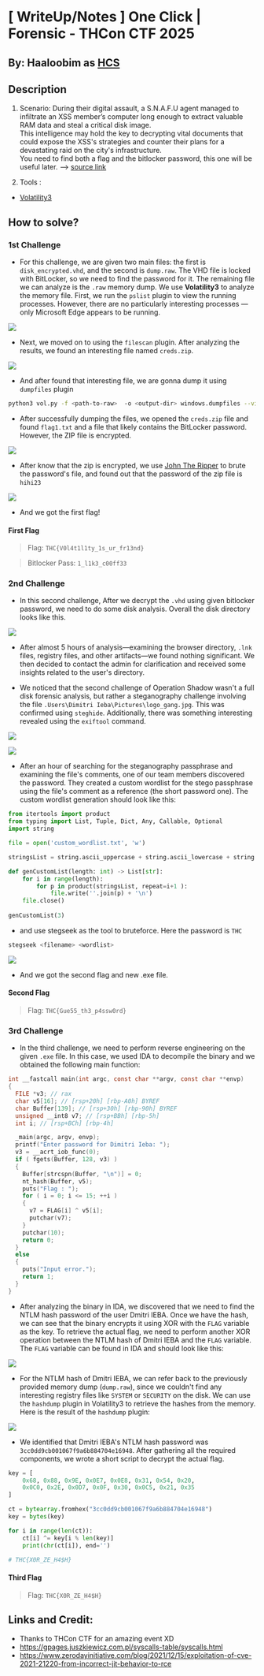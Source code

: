 # [ WriteUp/Notes ] One Click  | Forensic - THCon CTF 2025 

## By: Haaloobim as [HCS](https://ctftime.org/team/70159)

## Description 
1. Scenario: 
During their digital assault, a S.N.A.F.U agent managed to infiltrate an XSS member’s computer long enough to extract valuable RAM data and steal a critical disk image. <br>This intelligence may hold the key to decrypting vital documents that could expose the XSS's strategies and counter their plans for a devastating raid on the city's infrastructure.<br>You need to find both a flag and the bitlocker password, this one will be useful later. --> [source link](https://filesender.renater.fr/?s=download&token=ce51db62-6fe7-4e94-b608-60c7671e9a4e)


2. Tools :
- [Volatility3](https://www.wireshark.org/)

## How to solve? 

### 1st Challenge
- For this challenge, we are given two main files: the first is `disk_encrypted.vhd`, and the second is `dump.raw`. The VHD file is locked with BitLocker, so we need to find the password for it. The remaining file we can analyze is the `.raw` memory dump. We use **Volatility3** to analyze the memory file. First, we run the `pslist` plugin to view the running processes. However, there are no particularly interesting processes — only Microsoft Edge appears to be running.

![](./src/process.png)

- Next, we moved on to using the `filescan` plugin. After analyzing the results, we found an interesting file named `creds.zip`.

![](./src/creds.png)

- And after found that interesting file, we are gonna dump it using `dumpfiles` plugin

```sh
python3 vol.py -f <path-to-raw>  -o <output-dir> windows.dumpfiles --virtaddr 0x8007d2a77370
```
- After successfully dumping the files, we opened the `creds.zip` file and found `flag1.txt` and a file that likely contains the BitLocker password. However, the ZIP file is encrypted.

![](./src/passZip.png)

- After know that the zip is encrypted, we use [John The Ripper](https://github.com/openwall/john) to brute the password's file, and found out that the password of the zip file is `hihi23`

![](./src/john.png)

- And we got the first flag!

#### First Flag
> Flag: `THC{V0l4t1l1ty_1s_ur_fr13nd}`

> Bitlocker Pass: `1_l1k3_c00ff33`

### 2nd Challenge

- In this second challenge, After we decrypt the `.vhd` using given bitlocker password, we need to do some disk analysis. Overall the disk directory looks like this.

![](./src/Disk.png)

- After almost 5 hours of analysis—examining the browser directory, `.lnk` files, registry files, and other artifacts—we found nothing significant. We then decided to contact the admin for clarification and received some insights related to the user's directory.

- We noticed that the second challenge of Operation Shadow wasn't a full disk forensic analysis, but rather a steganography challenge involving the file `.Users\Dimitri Ieba\Pictures\logo_gang.jpg`. This was confirmed using `steghide`. Additionally, there was something interesting revealed using the `exiftool` command.

![](./src/steghide.png)

![](./src/exiftool.png)

- After an hour of searching for the steganography passphrase and examining the file's comments, one of our team members discovered the password. They created a custom wordlist for the stego passphrase using the file's comment as a reference (the  short password one). The custom wordlist generation should look like this:

```py
from itertools import product
from typing import List, Tuple, Dict, Any, Callable, Optional
import string

file = open('custom_wordlist.txt', 'w')

stringsList = string.ascii_uppercase + string.ascii_lowercase + string.digits

def genCustomList(length: int) -> List[str]:
    for i in range(length):
        for p in product(stringsList, repeat=i+1 ):
            file.write(''.join(p) + '\n')
    file.close()
    
genCustomList(3)
```

- and use stegseek as the tool to bruteforce. Here the password is `THC`

```sh
stegseek <filename> <wordlist>
```

![](./src/stegseek.png)

- And we got the second flag and new .exe file. 

#### Second Flag 
> Flag: `THC{Gue55_th3_p4ssw0rd}`

### 3rd Challenge

- In the third challenge, we need to perform reverse engineering on the given `.exe` file. In this case, we used IDA to decompile the binary and we obtained the following main function:

```c
int __fastcall main(int argc, const char **argv, const char **envp)
{
  FILE *v3; // rax
  char v5[16]; // [rsp+20h] [rbp-A0h] BYREF
  char Buffer[139]; // [rsp+30h] [rbp-90h] BYREF
  unsigned __int8 v7; // [rsp+BBh] [rbp-5h]
  int i; // [rsp+BCh] [rbp-4h]

  _main(argc, argv, envp);
  printf("Enter password for Dimitri Ieba: ");
  v3 = __acrt_iob_func(0);
  if ( fgets(Buffer, 128, v3) )
  {
    Buffer[strcspn(Buffer, "\n")] = 0;
    nt_hash(Buffer, v5);
    puts("Flag : ");
    for ( i = 0; i <= 15; ++i )
    {
      v7 = FLAG[i] ^ v5[i];
      putchar(v7);
    }
    putchar(10);
    return 0;
  }
  else
  {
    puts("Input error.");
    return 1;
  }
}
```

- After analyzing the binary in IDA, we discovered that we need to find the NTLM hash password of the user Dmitri IEBA. Once we have the hash, we can see that the binary encrypts it using XOR with the `FLAG` variable as the key. To retrieve the actual flag, we need to perform another XOR operation between the NTLM hash of Dmitri IEBA and the `FLAG` variable. The `FLAG` variable can be found in IDA and should look like this:

![](./src/FLAGVar.png)

- For the NTLM hash of Dmitri IEBA, we can refer back to the previously provided memory dump (`dump.raw`), since we couldn't find any interesting registry files like `SYSTEM` or `SECURITY` on the disk. We can use the `hashdump` plugin in Volatility3 to retrieve the hashes from the memory. Here is the result of the `hashdump` plugin:

![](./src/hash.png)

- We identified that Dmitri IEBA's NTLM hash password was `3cc0dd9cb001067f9a6b884704e16948`. After gathering all the required components, we wrote a short script to decrypt the actual flag.

```py
key = [
    0x68, 0x88, 0x9E, 0x0E7, 0x0E8, 0x31, 0x54, 0x20,
    0x0C0, 0x2E, 0x0D7, 0x0F, 0x30, 0x0C5, 0x21, 0x35
]

ct = bytearray.fromhex("3cc0dd9cb001067f9a6b884704e16948")
key = bytes(key)

for i in range(len(ct)):
    ct[i] ^= key[i % len(key)] 
    print(chr(ct[i]), end='')

# THC{X0R_ZE_H4$H}
```

#### Third Flag

> Flag: `THC{X0R_ZE_H4$H}`


## Links and Credit:
- Thanks to THCon CTF for an amazing event XD
- https://gpages.juszkiewicz.com.pl/syscalls-table/syscalls.html
- https://www.zerodayinitiative.com/blog/2021/12/15/exploitation-of-cve-2021-21220-from-incorrect-jit-behavior-to-rce




